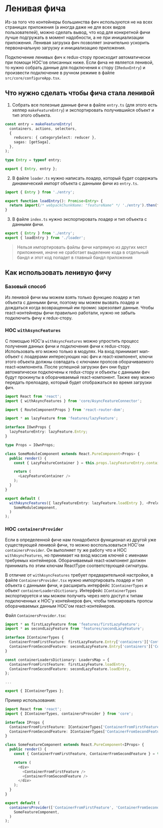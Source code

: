 # Ленивая фича

Из-за того что контейнеры большинства фич используются не на всех страницах приложения (а иногда даже не для всех видов пользователей), можно сделать вывод, что код для конкретной фичи лучше подгружать в момент надобности, а не при инициализации приложения. Ленивая загрузка фич позволяет значительно ускорить первоначальную загрузку и инициализацию приложения.

Подключение ленивых фич к redux-стору происходит автоматически при помощи HOC'ов описанных ниже. Если фича не является ленивой, то нужно собрать данные для подключения к стору (`IReduxEntry`) и произвести подключение в ручном режиме в файле `src/core/configureApp.tsx`.

## Что нужно сделать чтобы фича стала ленивой

1. Собрать все полезные данные фичи в файле `entry.ts` (для этого есть хелпер `makeFeatureEntry`) и экспортировать получившийся объект и тип этого объекта.
```typescript
const entry = makeFeatureEntry(
  containers, actions, selectors,
  {
    reducers: { categorySelect: reducer },
    sagas: [getSaga],
  },
);

type Entry = typeof entry;

export { Entry, entry };
```
2. В файле `loader.ts` нужно написать лоадер, который будет содержать динамический импорт объекта с данными фичи из `entry.ts`.
```typescript
import { Entry } from './entry';

export function loadEntry(): Promise<Entry> {
  return import(/* webpackChunkName: "featureName" */ './entry').then(feature => feature.entry);
}
```
3. В файле `index.ts` нужно экспортировать лоадер и тип объекта с данными фичи.
```typescript
export { Entry } from './entry';
export { loadEntry } from './loader';
```
> Нельзя импортировать файлы фичи напрямую из других мест приложения, иначе не сработает выделение кода в отдельный бандл и этот код попадет в главный бандл приложения

## Как использовать ленивую фичу

### Базовый способ

Из ленивой фичи мы можем взять только функцию лоадер и тип объекта с данными фичи, поэтому мы можем вызвать лоадер и дождаться когда возвращенный им промис зарезолвит данные. Чтобы react-контейнеры фичи правильно работали, нужно не забыть подключить фичу к redux-стору.

### HOC `withAsyncFeatures`

С помощью HOC'а `withAsyncFeatures` можно упростить процесс получения данных фичи и подключения фичи к redux-стору. Использовать его можно только в модулях. На вход принимает мап-объект с лоадерами интересующих нас фич и react-компонент, ключи этого объекта должны совпадать с ключами пропсов оборачиваемого react-компонента. После успешной загрузки фич они будут автоматически подключены к redux-стору и объекты с данными фич будут прокинуты в оборачиваемый react-компонент. Также ему можно передать прелоадер, который будет отображаться во время загрузки фич.

```typescript
import React from 'react';
import { withAsyncFeatures } from 'core/AsyncFeatureConnector';

import { RouteComponentProps } from 'react-router-dom';

import * as lazyFeature from 'features/lazyFeature';

interface IOwnProps {
  lazyFeatureEntry: lazyFeature.Entry;
}

type Props = IOwnProps;

class SomeModuleComponent extends React.PureComponent<Props> {
  public render() {
    const { LazyFeatureContainer } = this.props.lazyFeatureEntry.containers;

    return (
      <LazyFeatureContainer />
    );
  }
}

export default (
  withAsyncFeatures({ lazyFeatureEntry: lazyFeature.loadEntry }, <Preloader />)(
    SomeModuleComponent,
  )
);

```

### HOC `containersProvider`

Если в определенной фиче нам понадобился функционал из другой уже существующей ленивой фичи, то можно воспользоваться HOC'ом `containersProvider`. Он выполняет ту же работу что и HOC `withAsyncFeatures`, но принимает на вход массив ключей с именами требуемых контейнеров. Оборачиваемый react-компонент должен принимать по этим ключам ReactType соответствующей сигнатуры.

В отличие от `withAsyncFeatures` требует предварительной настройки, в файле `ContainersProvider.tsx` нужно импортировать лоадер и тип объекта с данными фичи, и расширить интерфейс `IContainerTypes` и объект `containerLoadersDictionary`. Интерфейс `IContainerTypes` экспортируется и мы можем получить через него доступ к типам подключенных к HOC'у контейнеров фич, чтобы типизировать пропсы оборачиваемых данным HOC'ом react-контейнеров.

Файл `ContainersProvider.tsx`:

```typescript
import * as firstLazyFeature from 'features/firstLazyFeature';
import * as secondLazyFeature from 'features/secondLazyFeature';

interface IContainerTypes {
  ContainerFromFirstFeature: firstLazyFeature.Entry['containers']['ContainerFromFirstFeature'];
  ContainerFromSecondFeature: secondLazyFeature.Entry['containers']['ContainerFromSecondFeature'];
}

const containerLoadersDictionary: LoadersMap = {
  ContainerFromFirstFeature: firstLazyFeature.loadEntry,
  ContainerFromSecondFeature: secondLazyFeature.loadEntry,
};

...

export { IContainerTypes };
```

Пример использования:

```typescript
import React from 'react';
import { IContainerTypes, containersProvider } from 'core';

interface IProps {
  ContainerFromFirstFeature: IContainerTypes['ContainerFromFirstFeature'];
  ContainerFromSecondFeature: IContainerTypes['ContainerFromSecondFeature'];
}

class SomeFeatureComponent extends React.PureComponent<IProps> {
  public render() {
    const { ContainerFromFirstFeature, ContainerFromSecondFeature } = this.props;

    return (
      <div>
        <ContainerFromFirstFeature />
        <ContainerFromSecondFeature />
      </div>
    );
  }
}

export default (
  containersProvider(['ContainerFromFirstFeature', 'ContainerFromSecondFeature'], <Preloader />)(
    SomeFeatureComponent,
  )
);
```
